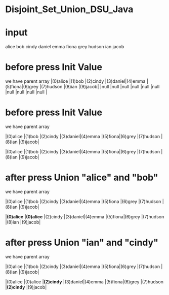 # Disjoint_Set_Union_DSU_Java

# input
alice bob cindy daniel emma fiona grey hudson ian jacob

# before press Init Value
we have parent array
|(0)alice |(1)bob |(2)cindy |(3)daniel|(4)emma |(5)fiona|(6)grey |(7)hudson |(8)ian |(9)jacob|
|null     |null   |null     |null     |null    |null    |null    |null      |null   |null    |

# before press Init Value
we have parent array

|(0)alice |(1)bob |(2)cindy |(3)daniel|(4)emma |(5)fiona|(6)grey |(7)hudson |(8)ian |(9)jacob|

|(0)alice |(1)bob |(2)cindy |(3)daniel|(4)emma |(5)fiona|(6)grey |(7)hudson |(8)ian |(9)jacob|

# after press Union "alice" and "bob"
we have parent array

|(0)alice     |(1)bob       |(2)cindy |(3)daniel|(4)emma  |(5)fiona |(6)grey |(7)hudson |(8)ian |(9)jacob|

|**(0)alice** |**(0)alice** |(2)cindy |(3)daniel|(4)emma |(5)fiona|(6)grey |(7)hudson |(8)ian |(9)jacob|


# after press Union "ian" and "cindy"
we have parent array

|(0)alice     |(1)bob       |(2)cindy     |(3)daniel|(4)emma  |(5)fiona|(6)grey |(7)hudson |(8)ian        |(9)jacob|

|(0)alice     |(0)alice     |**(2)cindy** |(3)daniel|(4)emma  |(5)fiona|(6)grey |(7)hudson |**(2)cindy**  |(9)jacob|